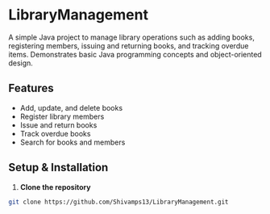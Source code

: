 # LibraryManagement

A simple Java project to manage library operations such as adding books, registering members, issuing and returning books, and tracking overdue items. Demonstrates basic Java programming concepts and object-oriented design.

## Features
- Add, update, and delete books  
- Register library members  
- Issue and return books  
- Track overdue books  
- Search for books and members  

## Setup & Installation
1. **Clone the repository**  
```bash
git clone https://github.com/Shivamps13/LibraryManagement.git
